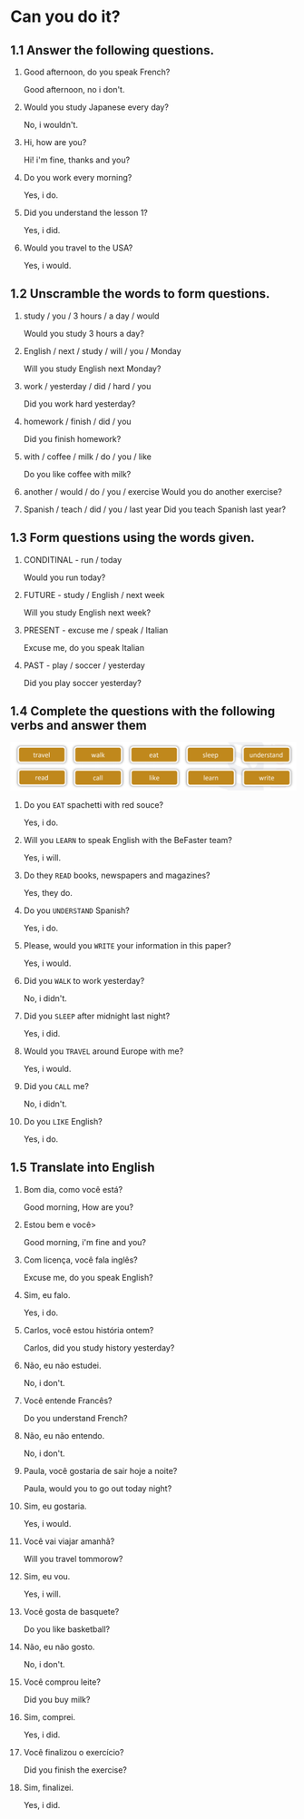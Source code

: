 # Can you do it?

## 1.1 Answer the following questions.

1. Good afternoon, do you speak French? <p>
Good afternoon, no i don't.

2. Would you study Japanese every day? <p>
No, i wouldn't.

3. Hi, how are you? <p>
Hi! i'm fine, thanks and you?

4. Do you work every morning? <p>
Yes, i do.

5. Did you understand the lesson 1? <p>
Yes, i did.

6. Would you travel to the USA? <p>
Yes, i would.

## 1.2 Unscramble the words to form questions.

1. study / you / 3 hours / a day / would <p>
Would you study 3 hours a day?

2. English / next / study / will / you / Monday <p>
Will you study English next Monday?

3. work / yesterday / did / hard / you <p>
Did you work hard yesterday?

4. homework / finish / did / you <p>
Did you finish homework?

5. with / coffee / milk / do / you / like <p>
Do you like coffee with milk?

6. another / would / do / you / exercise
Would you do another exercise?

7. Spanish / teach / did / you / last year
Did you teach Spanish last year?

## 1.3 Form questions using the words given.

1. CONDITINAL - run / today <p>
Would you run today?

2. FUTURE - study / English / next week <p>
Will you study English next week?

3. PRESENT - excuse me / speak / Italian <p>
Excuse me, do you speak Italian

4. PAST - play / soccer / yesterday <p>
Did you play soccer yesterday?

## 1.4 Complete the questions with the following verbs and answer them

![lesson1](img/english-words.png)

1. Do you `EAT` spachetti with red souce? <p>
Yes, i do.

2. Will you `LEARN` to speak English with the BeFaster team? <p>
Yes, i will.

3. Do they `READ` books, newspapers and magazines? <p>
Yes, they do.

4. Do you `UNDERSTAND` Spanish? <p>
Yes, i do.

5. Please, would you `WRITE` your information in this paper? <p>
Yes, i would.

6. Did you `WALK` to work yesterday? <p>
No, i didn't.

7. Did you `SLEEP` after midnight last night? <p>
Yes, i did.

8. Would you `TRAVEL` around Europe with me? <p>
Yes, i would.

9. Did you `CALL` me? <p>
No, i didn't.

10. Do you `LIKE` English? <p>
Yes, i do.

## 1.5 Translate into English

1. Bom dia, como você está? <p>
Good morning, How are you? <p>

2. Estou bem e você> <p>
Good morning, i'm fine and you?

3. Com licença, você fala inglês? <p>
Excuse me, do you speak English?

4. Sim, eu falo. <p>
Yes, i do.

5. Carlos, você estou história ontem? <p>
Carlos, did you study history yesterday?

6. Não, eu não estudei. <p>
No, i don't.

7. Você entende Francês? <p>
Do you understand French?

8. Não, eu não entendo. <p>
No, i don't.

9. Paula, você gostaria de sair hoje a noite? <p>
Paula, would you to go out today night?

10. Sim, eu gostaria. <p>
Yes, i would.

11. Você vai viajar amanhã? <p>
Will you travel tommorow? <p>

12. Sim, eu vou. <p>
Yes, i will.

13. Você gosta de basquete? <p>
Do you like basketball?

14. Não, eu não gosto. <p>
No, i don't.

15. Você comprou leite? <p>
Did you buy milk?

16. Sim, comprei. <p>
Yes, i did.

17. Você finalizou o exercício? <p>
Did you finish the exercise?

18. Sim, finalizei. <p>
Yes, i did.